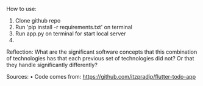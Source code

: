 How to use:

1. Clone github repo
2. Run 'pip install -r requirements.txt' on terminal
3. Run app.py on terminal for start local server
4.

Reflection: What are the significant software concepts that this combination of technologies has that each previous set of technologies did not? Or that they handle significantly differently?

Sources:
• Code comes from: https://github.com/itzpradip/flutter-todo-app
